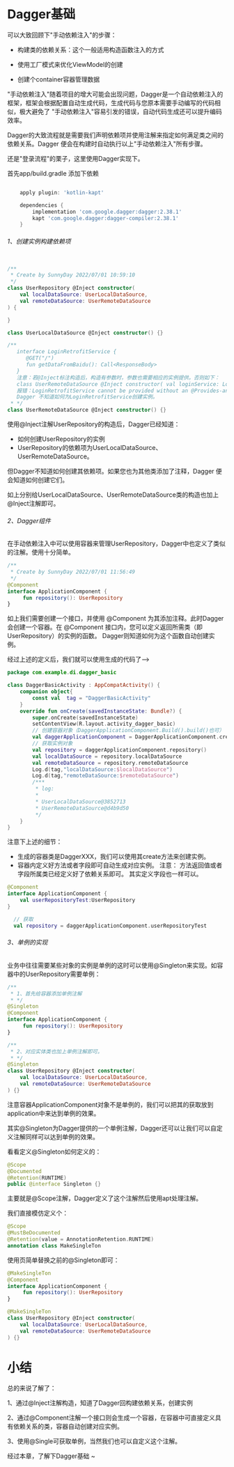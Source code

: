 # Dagger基础

可以大致回顾下"手动依赖注入"的步骤：

- 构建类的依赖关系：这个一般适用构造函数注入的方式

- 使用工厂模式来优化ViewModel的创建

- 创建个container容器管理数据

"手动依赖注入"随着项目的增大可能会出现问题，Dagger是一个自动依赖注入的框架，框架会根据配置自动生成代码，生成代码与您原本需要手动编写的代码相似，极大避免了
"手动依赖注入"容易引发的错误，自动代码生成还可以提升编码效率。


Dagger的大致流程就是需要我们声明依赖项并使用注解来指定如何满足类之间的依赖关系。Dagger 便会在构建时自动执行以上"手动依赖注入"所有步骤。


还是"登录流程"的栗子，这里使用Dagger实现下。

首先app/build.gradle 添加下依赖

```groovy

    apply plugin: 'kotlin-kapt'

    dependencies {
        implementation 'com.google.dagger:dagger:2.38.1'
        kapt 'com.google.dagger:dagger-compiler:2.38.1'
    }
```

###### 1、创建实例构建依赖项

```kotlin

/**
 * Create by SunnyDay 2022/07/01 10:59:10
 */
class UserRepository @Inject constructor(
    val localDataSource: UserLocalDataSource,
    val remoteDataSource: UserRemoteDataSource
) {

}

class UserLocalDataSource @Inject constructor() {}

/**
   interface LoginRetrofitService {
      @GET("/")
      fun getDataFromBaidu(): Call<ResponseBody>
   }
   注意：若@Inject标注构造后，构造有参数时，参数也需要相应的实例提供。否则如下：
   class UserRemoteDataSource @Inject constructor( val loginService: LoginRetrofitService) {}
   报错：LoginRetrofitService cannot be provided without an @Provides-annotated method.
   Dagger 不知道如何为LoginRetrofitService创建实例。
 * */
class UserRemoteDataSource @Inject constructor() {}
```

使用@Inject注解UserRepository的构造后，Dagger已经知道：

- 如何创建UserRepository的实例
- UserRepository的依赖项为UserLocalDataSource、UserRemoteDataSource。

但Dagger不知道如何创建其依赖项。如果您也为其他类添加了注释，Dagger 便会知道如何创建它们。

如上分别给UserLocalDataSource、UserRemoteDataSource类的构造也加上 @Inject注解即可。


###### 2、Dagger组件

在手动依赖注入中可以使用容器来管理UserRepository，Dagger中也定义了类似的注解。使用十分简单。

```kotlin
/**
 * Create by SunnyDay 2022/07/01 11:56:49
 */
@Component
interface ApplicationComponent {
     fun repository(): UserRepository
}
```

如上我们需要创建一个接口，并使用 @Component 为其添加注释。此时Dagger 会创建一个容器。在 @Component 接口内，您可以定义返回所需类（即 UserRepository）的实例的函数。
Dagger则知道如何为这个函数自动创建实例。

经过上述的定义后，我们就可以使用生成的代码了-->

```kotlin
package com.example.di.dagger_basic

class DaggerBasicActivity : AppCompatActivity() {
    companion object{
        const val  tag = "DaggerBasicActivity"
    }
    override fun onCreate(savedInstanceState: Bundle?) {
        super.onCreate(savedInstanceState)
        setContentView(R.layout.activity_dagger_basic)
        // 创建容器对象（DaggerApplicationComponent.Build().build()也可）
        val daggerApplicationComponent = DaggerApplicationComponent.create()
        // 获取实例对象
        val repository = daggerApplicationComponent.repository()
        val localDataSource = repository.localDataSource
        val remoteDataSource = repository.remoteDataSource
        Log.d(tag,"localDataSource:$localDataSource")
        Log.d(tag,"remoteDataSource:$remoteDataSource")
        /***
         * log:
         * 
         * UserLocalDataSource@3852713
         * UserRemoteDataSource@d4b9d50
         */
    }
}
```
注意下上述的细节：
- 生成的容器类是DaggerXXX，我们可以使用其create方法来创建实例。
- 容器内定义好方法或者字段即可自动生成对应实例。
  注意：
      方法返回值或者字段所属类已经定义好了依赖关系即可。
      其实定义字段也一样可以。
```kotlin
@Component
interface ApplicationComponent {
    val userRepositoryTest:UserRepository
}
```
```kotlin
  // 获取
  val repository = daggerApplicationComponent.userRepositoryTest
```

###### 3、单例的实现

业务中往往需要某些对象的实例是单例的这时可以使用@Singleton来实现。如容器中的UserRepository需要单例：

```kotlin
/**
 * 1、首先给容器添加单例注解
 * */
@Singleton
@Component
interface ApplicationComponent {
     fun repository(): UserRepository
}
```
```kotlin
/**
 * 2、对应实体类也加上单例注解即可。
 * */
@Singleton
class UserRepository @Inject constructor(
    val localDataSource: UserLocalDataSource,
    val remoteDataSource: UserRemoteDataSource
) {}
```

注意容器ApplicationComponent对象不是单例的，我们可以把其的获取放到application中来达到单例的效果。

其实@Singleton为Dagger提供的一个单例注解，Dagger还可以让我们可以自定义注解同样可以达到单例的效果。

看看定义@Singleton如何定义的：
```kotlin
@Scope
@Documented
@Retention(RUNTIME)
public @interface Singleton {}
```
主要就是@Scope注解，Dagger定义了这个注解然后使用apt处理注解。

我们直接模仿定义个：
```kotlin
@Scope
@MustBeDocumented
@Retention(value = AnnotationRetention.RUNTIME)
annotation class MakeSingleTon
```

使用页简单替换之前的@Singleton即可：

```kotlin
@MakeSingleTon
@Component
interface ApplicationComponent {
     fun repository(): UserRepository
}
```
```kotlin
@MakeSingleTon
class UserRepository @Inject constructor(
    val localDataSource: UserLocalDataSource,
    val remoteDataSource: UserRemoteDataSource
) {}
```

# 小结

总的来说了解了：

1、通过@Inject注解构造，知道了Dagger回构建依赖关系，创建实例

2、通过@Component注解一个接口则会生成一个容器，在容器中可直接定义具有依赖关系的类，容器自动创建对应实例。

3、使用@Single可获取单例，当然我们也可以自定义这个注解。

经过本章，了解下Dagger基础 ~






